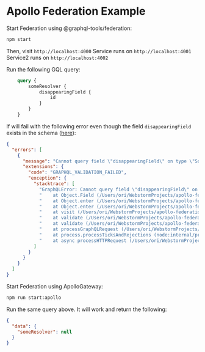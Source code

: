 # Apollo Federation Example

Start Federation using @graphql-tools/federation:

```bash
npm start
```

Then, visit `http://localhost:4000`
Service runs on `http://localhost:4001`
Service2 runs on `http://localhost:4002`

Run the following GQL query:
```graphql
    query {
        someResolver {
            disappearingField {
                id
            }
        }
    }
```

If will fail with the following error even though the field `disappearingField` exists in the schema ([here](https://github.com/adijesori/apollo-federation/blob/86939bbb0515cc4aa5c571270f92a4086bd2d7ed/service2/server.js#L23)):
```json
{
  "errors": [
    {
      "message": "Cannot query field \"disappearingField\" on type \"SomeTypeWithDisappearingField\".",
      "extensions": {
        "code": "GRAPHQL_VALIDATION_FAILED",
        "exception": {
          "stacktrace": [
            "GraphQLError: Cannot query field \"disappearingField\" on type \"SomeTypeWithDisappearingField\".",
            "    at Object.Field (/Users/ori/WebstormProjects/apollo-federation/gateway/node_modules/graphql/validation/rules/FieldsOnCorrectTypeRule.js:51:13)",
            "    at Object.enter (/Users/ori/WebstormProjects/apollo-federation/gateway/node_modules/graphql/language/visitor.js:301:32)",
            "    at Object.enter (/Users/ori/WebstormProjects/apollo-federation/gateway/node_modules/graphql/utilities/TypeInfo.js:391:27)",
            "    at visit (/Users/ori/WebstormProjects/apollo-federation/gateway/node_modules/graphql/language/visitor.js:197:21)",
            "    at validate (/Users/ori/WebstormProjects/apollo-federation/gateway/node_modules/graphql/validation/validate.js:91:24)",
            "    at validate (/Users/ori/WebstormProjects/apollo-federation/gateway/node_modules/apollo-server-core/dist/requestPipeline.js:188:39)",
            "    at processGraphQLRequest (/Users/ori/WebstormProjects/apollo-federation/gateway/node_modules/apollo-server-core/dist/requestPipeline.js:99:38)",
            "    at process.processTicksAndRejections (node:internal/process/task_queues:95:5)",
            "    at async processHTTPRequest (/Users/ori/WebstormProjects/apollo-federation/gateway/node_modules/apollo-server-core/dist/runHttpQuery.js:222:30)"
          ]
        }
      }
    }
  ]
}
```

Start Federation using ApolloGateway:

```bash
npm run start:apollo
```

Run the same query above. It will work and return the following:
```json
{
  "data": {
    "someResolver": null
  }
}
```
